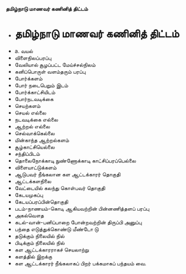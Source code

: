 **தமிழ்நாடு மாணவர் கணினித் திட்டம்**
- # தமிழ்நாடு மாணவர் கணினித் திட்டம்
- a. வயல்
- விளைநிலப்பரப்பு
- வேலியால் சூழப்பட்ட மேய்ச்சல்நிலம்
- கனிப்பொருள் வளம்தரும் பரப்பு
- போர்க்களம்
- போர் நடைபெறும் இடம்
- போர்க்காட்சியிடம்
- போர்நடவடிக்கை
- செயற்களம்
- செயல் எல்லை
- நடவடிக்கை எல்லை
- ஆற்றல் எல்லை
- செல்வாக்கெல்லை
- மின்காந்த ஆற்றல்களம்
- சூழ்காட்சியெல்லை
- சந்திப்பிடம்
-  தொலைநோக்காடி நுண்ணோக்காடி காட்சிப்பரப்பெல்லை
- விளையாட்டுக்களம்
- ஆடுபவர் நீங்கலான கள ஆட்டக்காரர் தொகுதி
- ஆட்டக்களநிலை
- வேட்டையில் கலந்து கொள்பவர் தொகுதி
- கேடயமுகப்பு
- கேடயப்பரப்பின்தொகுதி
- படம்-நாணயம்-கொடி ஆகியவற்றின் பின்னணித்தளப் பரப்பு
- அகல்வௌத
- கடல்-வான்-பனிப்பாறை போன்றவற்றின் திருப்பி அனுப்பு
- பந்தை எடுத்துக்கொண்டு மீண்டோ டு
- தடுக்கும் நிலையில் நில்
- பிடிக்கும் நிலையில் நில்
- கள ஆட்டக்காரராகச் செயலாற்று
-  களத்தில் இறக்கு
- கள ஆட்டக்காரர் நீங்கலாகப் பிறர் பக்கமாகப் பந்தயம் வை.


